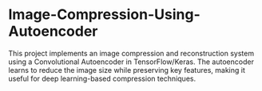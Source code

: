 # Image-Compression-Using-Autoencoder
This project implements an image compression and reconstruction system using a Convolutional Autoencoder in TensorFlow/Keras. The autoencoder learns to reduce the image size while preserving key features, making it useful for deep learning-based compression techniques.
